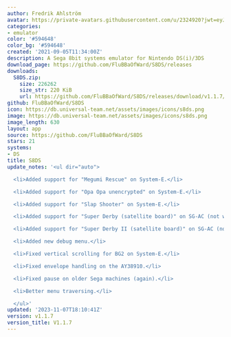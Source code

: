 ```yaml
---
author: Fredrik Ahlström
avatar: https://private-avatars.githubusercontent.com/u/2324920?jwt=eyJhbGciOiJIUzI1NiIsInR5cCI6IkpXVCJ9.eyJpc3MiOiJnaXRodWIuY29tIiwiYXVkIjoicmF3LmdpdGh1YnVzZXJjb250ZW50LmNvbSIsImtleSI6ImtleTEiLCJleHAiOjE3MzQ2MzM3MjAsIm5iZiI6MTczNDYzMjUyMCwicGF0aCI6Ii91LzIzMjQ5MjAifQ.pTjtGOyGyDxUIJtFPpfip9zRd68t100kvqXXKD1j6io&v=4
categories:
- emulator
color: '#594648'
color_bg: '#594648'
created: '2021-09-05T11:34:00Z'
description: A Sega 8bit systems emulator for Nintendo DS(i)/3DS
download_page: https://github.com/FluBBaOfWard/S8DS/releases
downloads:
  S8DS.zip:
    size: 226262
    size_str: 220 KiB
    url: https://github.com/FluBBaOfWard/S8DS/releases/download/v1.1.7/S8DS.zip
github: FluBBaOfWard/S8DS
icon: https://db.universal-team.net/assets/images/icons/s8ds.png
image: https://db.universal-team.net/assets/images/icons/s8ds.png
image_length: 630
layout: app
source: https://github.com/FluBBaOfWard/S8DS
stars: 21
systems:
- DS
title: S8DS
update_notes: '<ul dir="auto">

  <li>Added support for "Megumi Rescue" on System-E.</li>

  <li>Added support for "Opa Opa unencrypted" on System-E.</li>

  <li>Added support for "Slap Shooter" on System-E.</li>

  <li>Added support for "Super Derby (satellite board)" on SG-AC (not working).</li>

  <li>Added support for "Super Derby II (satellite board)" on SG-AC (not working).</li>

  <li>Added new debug menu.</li>

  <li>Fixed vertical scrolling for BG2 on System-E.</li>

  <li>Fixed envelope handling on the AY38910.</li>

  <li>Fixed pause on older Sega machines (again).</li>

  <li>Better menu traversing.</li>

  </ul>'
updated: '2023-11-07T18:10:41Z'
version: v1.1.7
version_title: V1.1.7
---
```


